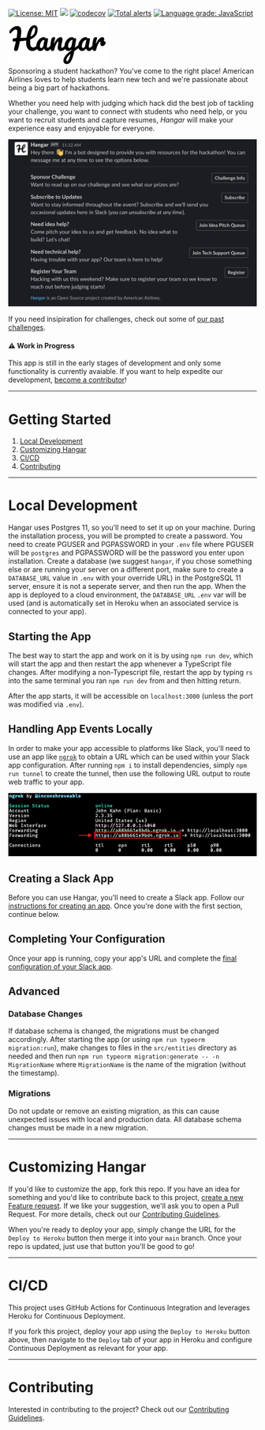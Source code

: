 [![License: MIT](https://img.shields.io/badge/License-MIT-blue.svg)](https://opensource.org/licenses/MIT)
![](../../workflows/Build/badge.svg?branch=main)
[![codecov](https://codecov.io/gh/AmericanAirlines/Hangar/branch/main/graph/badge.svg)](https://codecov.io/gh/AmericanAirlines/Hangar)
[![Total alerts](https://img.shields.io/lgtm/alerts/g/AmericanAirlines/Hangar.svg?logo=lgtm&logoWidth=18)](https://lgtm.com/projects/g/AmericanAirlines/Hangar/alerts/)
[![Language grade: JavaScript](https://img.shields.io/lgtm/grade/javascript/g/AmericanAirlines/Hangar.svg?logo=lgtm&logoWidth=18)](https://lgtm.com/projects/g/AmericanAirlines/Hangar/context:javascript)


![](./assets/Logo-Small.png)</br>
Sponsoring a student hackathon? You've come to the right place! American Airlines loves to help students learn new tech and we're passionate about being a big part of hackathons.

Whether you need help with judging which hack did the best job of tackling your challenge, you want to connect with students who need help, or you want to recruit students and capture resumes, *_Hangar_* will make your experience easy and enjoyable for everyone.

![](./assets/Dashboard.png)

If you need insipiration for challenges, check out some of [our past challenges](https://github.com/AmericanAirlines/Flight-Engine/wiki).

#### :warning: Work in Progress
This app is still in the early stages of development and only some functionality is currently avaiable. If you want to help expedite our development, [become a contributor](./.github/CONTRIBUTING.md)!

<!-- TODO: Add section here to redirect to the pages site if they're interested in using this for an event -->

---

# Getting Started
  1. [Local Development](#local-development)
  1. [Customizing Hangar](#customizing-hangar)
  1. [CI/CD](#cicd)
  1. [Contributing](#contributing)

---

# Local Development
Hangar uses Postgres 11, so you'll need to set it up on your machine. During the installation process, you will be prompted to create a password. You need to create PGUSER and PGPASSWORD in your `.env` file where PGUSER will be `postgres` and PGPASSWORD will be the password you enter upon installation. Create a database (we suggest `hangar`, if you chose something else or are running your server on a different port, make sure to create a `DATABASE_URL` value in `.env` with your override URL) in the PostgreSQL 11 server, ensure it is not a seperate server, and then run the app. When the app is deployed to a cloud environment, the `DATABASE_URL` `.env` var will be used (and is automatically set in Heroku when an associated service is connected to your app). 

## Starting the App
The best way to start the app and work on it is by using `npm run dev`, which will start the app and then restart the app whenever a TypeScript file changes. After modifying a non-Typescript file, restart the app by typing `rs` into the same terminal you ran `npm run dev` from and then hitting return.

After the app starts, it will be accessible on `localhost:3000` (unless the port was modified via `.env`).

## Handling App Events Locally
In order to make your app accessible to platforms like Slack, you'll need to use an app like [`ngrok`](https://github.com/bubenshchykov/ngrok) to obtain a URL which can be used within your Slack app configuration. After running `npm i` to install dependencies, simply `npm run tunnel` to create the tunnel, then use the following URL output to route web traffic to your app.

![](./assets/Ngrok-Result.png)

## Creating a Slack App
Before you can use Hangar, you'll need to create a Slack app. Follow our [instructions for creating an app](./src/slack/README.md#initial-setup). Once you're done with the first section, continue below.

## Completing Your Configuration
Once your app is running, copy your app's URL and complete the [final configuration of your Slack app](./src/slack/README.md#after-deploying-hangar).

## Advanced

### Database Changes
If database schema is changed, the migrations must be changed accordingly. After starting the app (or using `npm run typeorm migration:run`), make changes to files in the `src/entities` directory as needed and then run `npm run typeorm migration:generate -- -n MigrationName` where `MigrationName` is the name of the migration (without the timestamp).

### Migrations
Do not update or remove an existing migration, as this can cause unexpected issues with local and production data. All database schema changes must be made in a new migration.

---

# Customizing Hangar
If you'd like to customize the app, fork this repo. If you have an idea for something and you'd like to contribute back to this project, [create a new Feature request](../../../issues/new?template=feature_request.md). If we like your suggestion, we'll ask you to open a Pull Request. For more details, check out our [Contributing Guidelines](./.github/CONTRIBUTING.md).

When you're ready to deploy your app, simply change the URL for the `Deploy to Heroku` button then merge it into your `main` branch. Once your repo is updated, just use that button you'll be good to go!

<!-- TODO: After the front end display for help queue is created, describe overriding the template here -->

---

# CI/CD
This project uses GitHub Actions for Continuous Integration and leverages Heroku for Continuous Deployment.

If you fork this project, deploy your app using the `Deploy to Heroku` button above, then navigate to the `Deploy` tab of your app in Heroku and configure Continuous Deployment as relevant for your app.

---

# Contributing
Interested in contributing to the project? Check out our [Contributing Guidelines](./.github/CONTRIBUTING.md).
